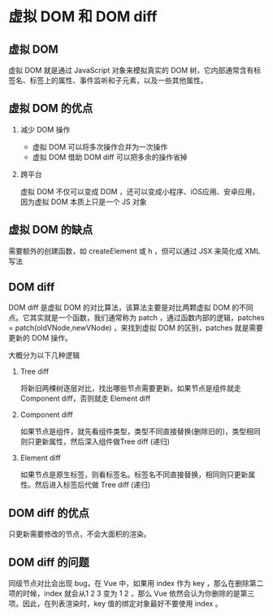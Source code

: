 # 虚拟 DOM 和 DOM diff

## 虚拟 DOM

虚拟 DOM 就是通过 JavaScript 对象来模拟真实的 DOM 树，它内部通常含有标签名、标签上的属性、事件监听和子元素，以及一些其他属性。

## 虚拟 DOM 的优点

1. 减少 DOM 操作
    
    * 虚拟 DOM 可以将多次操作合并为一次操作
    * 虚拟 DOM 借助 DOM diff 可以把多余的操作省掉

2. 跨平台

    虚拟 DOM 不仅可以变成 DOM ，还可以变成小程序、iOS应用、安卓应用，因为虚拟 DOM 本质上只是一个 JS 对象

## 虚拟 DOM 的缺点

需要额外的创建函数，如 createElement 或 h ，但可以通过 JSX 来简化成 XML 写法 

## DOM diff

DOM diff 是虚拟 DOM 的对比算法，该算法主要是对比两颗虚拟 DOM 的不同点。它其实就是一个函数，我们通常称为 patch ，通过函数内部的逻辑，patches = patch(oldVNode,newVNode) ，来找到虚拟 DOM 的区别，patches 就是需要更新的 DOM 操作。

大概分为以下几种逻辑

1. Tree diff

    将新旧两棵树逐层对比，找出哪些节点需要更新。如果节点是组件就走 Component diff，否则就走 Element diff

2. Component diff

    如果节点是组件，就先看组件类型，类型不同直接替换(删除旧的)，类型相同则只更新属性，然后深入组件做Tree diff (递归)

3. Element diff

    如果节点是原生标签，则看标签名。标签名不同直接替换，相同则只更新属性。然后进入标签后代做 Tree diff (递归)

## DOM diff 的优点

只更新需要修改的节点，不会大面积的渲染。

## DOM diff 的问题

同级节点对比会出现 bug，在 Vue 中，如果用 index 作为 key ，那么在删除第二项的时候，index 就会从1 2 3 变为 1 2 ，那么 Vue 依然会认为你删除的是第三项。因此，在列表渲染时，key 值的绑定对象最好不要使用 index 。